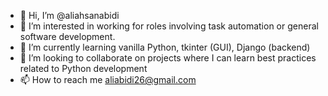 - 👋 Hi, I’m @aliahsanabidi
- 👀 I’m interested in working for roles involving task automation or general software development.
- 🌱 I’m currently learning vanilla Python, tkinter (GUI), Django (backend)
- 💞️ I’m looking to collaborate on projects where I can learn best practices related to Python development
- 📫 How to reach me aliabidi26@gmail.com

<!---
aliahsanabidi/aliahsanabidi is a ✨ special ✨ repository because its `README.md` (this file) appears on your GitHub profile.
You can click the Preview link to take a look at your changes.
--->

